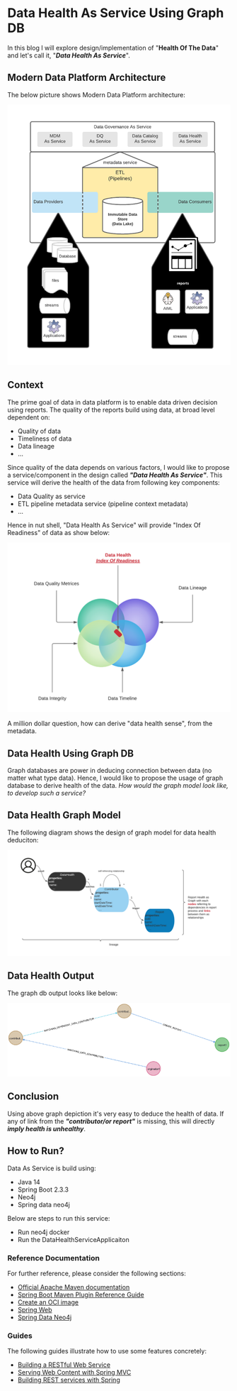 # Data Health As Service Using Graph DB

In this blog I will explore design/implementation of "**Health Of The Data**" and let's call it, "**_Data Health As Service_**".

## Modern Data Platform Architecture
The below picture shows Modern Data Platform architecture:

![alt text](DataArchitecture.png)

## Context
The prime goal of data in data platform is to enable data driven decision using reports. The quality of the reports build using data, at broad level dependent on:
- Quality of data
- Timeliness of data
- Data lineage
- ...

Since quality of the data depends on various factors, I would like to propose a service/component in the design called _**"Data Health As Service"**_. This service will derive the health of the data from following key components:
- Data Quality as service
- ETL pipeline metadata service (pipeline context metadata)
- ...

Hence in nut shell, "Data Health As Service" will provide "Index Of Readiness" of data as show below:

![alt text](data-health-indexofreadiness.png)

A million dollar question, how can derive "data health sense", from the metadata.

## Data Health Using Graph DB

Graph databases are power in deducing connection between data (no matter what type data). Hence, I would like to propose the usage of graph database to derive health of the data. _How would the graph model look like, to develop such a service?_

## Data Health Graph Model

The following diagram shows the design of graph model for data health deduciton:

![alt text](datahealth-graphdb-model.png)

## Data Health Output
The graph db output looks like below:

![alt text](datahealth-graph-output.png)

## Conclusion

Using above graph depiction it's very easy to deduce the health of data. If any of link from the **_"contributor/or report"_**  is missing, this will directly **_imply health is unhealthy_**.

## How to Run?
Data As Service is build using:
- Java 14
- Spring Boot 2.3.3
- Neo4j
- Spring data neo4j

Below are steps to run this service:
- Run neo4j docker
- Run the DataHealthServiceApplicaiton

### Reference Documentation
For further reference, please consider the following sections:

* [Official Apache Maven documentation](https://maven.apache.org/guides/index.html)
* [Spring Boot Maven Plugin Reference Guide](https://docs.spring.io/spring-boot/docs/2.3.3.RELEASE/maven-plugin/reference/html/)
* [Create an OCI image](https://docs.spring.io/spring-boot/docs/2.3.3.RELEASE/maven-plugin/reference/html/#build-image)
* [Spring Web](https://docs.spring.io/spring-boot/docs/2.3.3.RELEASE/reference/htmlsingle/#boot-features-developing-web-applications)
* [Spring Data Neo4j](https://spring.io/projects/spring-data-neo4j)


### Guides
The following guides illustrate how to use some features concretely:

* [Building a RESTful Web Service](https://spring.io/guides/gs/rest-service/)
* [Serving Web Content with Spring MVC](https://spring.io/guides/gs/serving-web-content/)
* [Building REST services with Spring](https://spring.io/guides/tutorials/bookmarks/)

